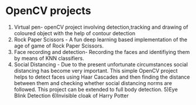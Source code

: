 # OpenCV projects
1) Virtual pen- openCV project involving detection,tracking and drawing of coloured object with the help of contour detection
2) Rock Paper Scissors - A fun deep learning based implementation of the age of game of Rock Paper Scissors.
3) Face recording and detection- Recording the faces and identifiying them by means of KNN classifiers.
4) Social Distancing - Due to the present unfortunate circumstances social distancing has become very important.
This simple OpenCV project helps to detect faces using Haar Cascades and then finding the distance between them and checking whether social distancing norms are followed. This project can be extended to full body detection.
5)Eye Blink Detection
6)Invisible cloak of Harry Potter
